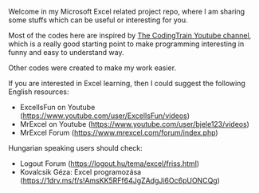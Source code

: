 Welcome in my Microsoft Excel related project repo, where I am sharing some stuffs which can be useful or interesting for you.

Most of the codes here are inspired by [The CodingTrain Youtube channel](https://www.youtube.com/thecodingtrain/), which is a really good starting point to make programming interesting in funny and easy to understand way.

Other codes were created to make my work easier. 

If you are interested in Excel learning, then I could suggest the following English resources:
* ExcelIsFun on Youtube (https://www.youtube.com/user/ExcelIsFun/videos)
* MrExcel on Youtube (https://www.youtube.com/user/bjele123/videos)
* MrExcel Forum (https://www.mrexcel.com/forum/index.php)

Hungarian speaking users should check:
* Logout Forum (https://logout.hu/tema/excel/friss.html)
* Kovalcsik Géza: Excel programozása (https://1drv.ms/f/s!AmsKK5RFf64JgZAdgJi6Oc6pUONCQg)

